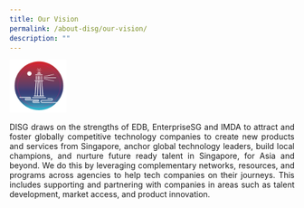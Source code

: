 ```yaml
---
title: Our Vision
permalink: /about-disg/our-vision/
description: ""
---
```

<img style="max-width: 20%;" src="/images/sticker%209.png"> 

<p align="justify">DISG draws on the strengths of EDB, EnterpriseSG and IMDA to attract and foster globally competitive technology companies to create new products and services from Singapore, anchor global technology leaders, build local champions, and nurture future ready talent in Singapore, for Asia and beyond. We do this by leveraging complementary networks, resources, and programs across agencies to help tech companies on their journeys. This includes supporting and partnering with companies in areas such as talent development, market access, and product innovation.</p>